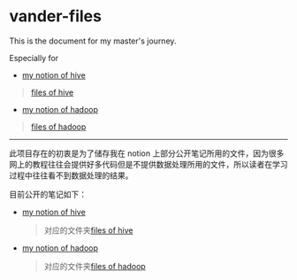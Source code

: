 # vander-files
This is the document for my master's journey.


Especially for 
- [my notion of hive](https://www.notion.so/vanderzhang/hive-11f142814e0b4e2aba96e682b42702e5)
> [files of hive](https://github.com/vander1997/vander-files/tree/master/hive)
- [my notion of hadoop](https://www.notion.so/vanderzhang/hadoop-555f5b1fb05e4bab841e515505b6a343)
> [files of hadoop](https://github.com/vander1997/vander-files/tree/master/hadoop)
-------
此项目存在的初衷是为了储存我在 notion 上部分公开笔记所用的文件，因为很多网上的教程往往会提供好多代码但是不提供数据处理所用的文件，所以读者在学习过程中往往看不到数据处理的结果。

目前公开的笔记如下：

- [my notion of hive](https://www.notion.so/vanderzhang/hive-11f142814e0b4e2aba96e682b42702e5)
  > 对应的文件夹[files of hive](https://github.com/vander1997/vander-files/tree/master/hive)

- [my notion of hadoop](https://www.notion.so/vanderzhang/hadoop-555f5b1fb05e4bab841e515505b6a343)
  > 对应的文件夹[files of hadoop](https://github.com/vander1997/vander-files/tree/master/hadoop)
